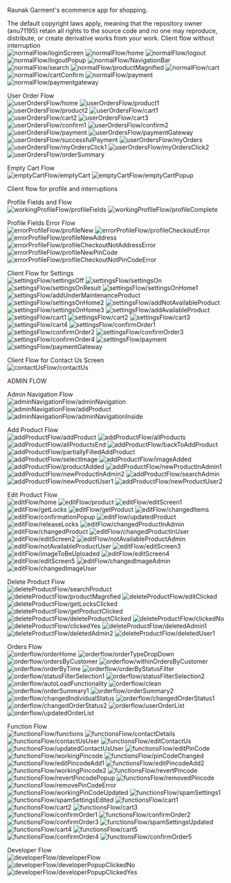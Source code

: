 Raunak Garment's ecommerce app for shopping.

The default copyright laws apply, meaning that the repository owner (anu71195) retain all rights to the source code and no one may reproduce, distribute, or create derivative works from your work.
Client flow without interruption  
![normalFlow/loginScreen](images/normalFlow/loginScreen.PNG)
![normalFlow/home](images/normalFlow/home.PNG)
![normalFlow/logout](images/normalFlow/logout.PNG)
![normalFlow/logoutPopup](images/normalFlow/logoutPopup.PNG)
![normalFlow/NavigationBar](images/normalFlow/NavigationBar.PNG)
![normalFlow/search](images/normalFlow/search.PNG)
![normalFlow/productMagnified](images/normalFlow/productMagnified.PNG)
![normalFlow/cart](images/normalFlow/cart.PNG)
![normalFlow/cartConfirm](images/normalFlow/cartConfirm.PNG)
![normalFlow/payment](images/normalFlow/payment.PNG)
![normalFlow/paymentgateway](images/normalFlow/paymentgateway.PNG)

User Order Flow  
![userOrdersFlow/home](images/userOrdersFlow/home.PNG)
![userOrdersFlow/product1](images/userOrdersFlow/product1.PNG)
![userOrdersFlow/product2](images/userOrdersFlow/product2.PNG)
![userOrdersFlow/cart1](images/userOrdersFlow/cart1.PNG)
![userOrdersFlow/cart2](images/userOrdersFlow/cart2.PNG)
![userOrdersFlow/cart3](images/userOrdersFlow/cart3.PNG)
![userOrdersFlow/confirm1](images/userOrdersFlow/confirm1.PNG)
![userOrdersFlow/confirm2](images/userOrdersFlow/confirm2.PNG)
![userOrdersFlow/payment](images/userOrdersFlow/payment.PNG)
![userOrdersFlow/paymentGateway](images/userOrdersFlow/paymentGateway.PNG)
![userOrdersFlow/successfulPayment](images/userOrdersFlow/successfulPayment.PNG)
![userOrdersFlow/myOrders](images/userOrdersFlow/myOrders.PNG)
![userOrdersFlow/myOrdersClick1](images/userOrdersFlow/myOrdersClick1.PNG)
![userOrdersFlow/myOrdersClick2](images/userOrdersFlow/myOrdersClick2.PNG)
![userOrdersFlow/orderSummary](images/userOrdersFlow/orderSummary.PNG)

Empty Cart Flow  
![emptyCartFlow/emptyCart](images/emptyCartFlow/emptyCart.PNG)
![emptyCartFlow/emptyCartPopup](images/emptyCartFlow/emptyCartPopup.PNG)

Client flow for profile and interruptions  

Profile Fields and Flow  
![workingProfileFlow/profileFields](images/workingProfileFlow/profileFields.PNG)
![workingProfileFlow/profileComplete](images/workingProfileFlow/profileComplete.PNG)

Profile Fields Error Flow  
![errorProfileFlow/profileNew](images/errorProfileFlow/profileNew.PNG)
![errorProfileFlow/profileCheckoutError](images/errorProfileFlow/profileCheckoutError.PNG)
![errorProfileFlow/profileNewAddress](images/errorProfileFlow/profileNewAddress.PNG)
![errorProfileFlow/profileCheckoutNotAddressError](images/errorProfileFlow/profileCheckoutNotAddressError.PNG)
![errorProfileFlow/profileNewPinCode](images/errorProfileFlow/profileNewPinCode.PNG)
![errorProfileFlow/profileCheckoutNotPinCodeError](images/errorProfileFlow/profileCheckoutNotPinCodeError.PNG)


Client Flow for Settings  
![settingsFlow/settingsOff](images/settingsFlow/settingsOff.PNG)
![settingsFlow/settingsOn](images/settingsFlow/settingsOn.PNG)
![settingsFlow/settingsOnResult](images/settingsFlow/settingsOnResult.PNG)
![settingsFlow/settingsOnHome1](images/settingsFlow/settingsOnHome1.PNG)
![settingsFlow/addUnderMaintenanceProduct](images/settingsFlow/addUnderMaintenanceProduct.PNG)
![settingsFlow/settingsOnHome2](images/settingsFlow/settingsOnHome2.PNG)
![settingsFlow/addNotAvailableProduct](images/settingsFlow/addNotAvailableProduct.PNG)
![settingsFlow/settingsOnHome3](images/settingsFlow/settingsOnHome3.PNG)
![settingsFlow/addAvailableProduct](images/settingsFlow/addAvailableProduct.PNG)
![settingsFlow/cart1](images/settingsFlow/cart1.PNG)
![settingsFlow/cart2](images/settingsFlow/cart2.PNG)
![settingsFlow/cart3](images/settingsFlow/cart3.PNG)
![settingsFlow/cart4](images/settingsFlow/cart4.PNG)
![settingsFlow/confirmOrder1](images/settingsFlow/confirmOrder1.PNG)
![settingsFlow/confirmOrder2](images/settingsFlow/confirmOrder2.PNG)
![settingsFlow/confirmOrder3](images/settingsFlow/confirmOrder3.PNG)
![settingsFlow/confirmOrder4](images/settingsFlow/confirmOrder4.PNG)
![settingsFlow/payment](images/settingsFlow/payment.PNG)
![settingsFlow/paymentGateway](images/settingsFlow/paymentGateway.PNG)

Client Flow for Contact Us Screen  
![contactUsFlow/contactUs](images/contactUsFlow/contactUs.PNG)

ADMIN FLOW

Admin Navigation Flow  
![adminNavigationFlow/adminNavigation](images/adminNavigationFlow/adminNavigation.PNG)
![adminNavigationFlow/addProduct](images/adminNavigationFlow/addProduct.PNG)
![adminNavigationFlow/adminNavigationInside](images/adminNavigationFlow/adminNavigationInside.PNG)

Add Product Flow  
![addProductFlow/addProduct](images/addProductFlow/addProduct.PNG)
![addProductFlow/allProducts](images/addProductFlow/allProducts.PNG)
![addProductFlow/allProductsEnd](images/addProductFlow/allProductsEnd.PNG)
![addProductFlow/backToAddProduct](images/addProductFlow/backToAddProduct.PNG)
![addProductFlow/partiallyFilledAddProduct](images/addProductFlow/partiallyFilledAddProduct.PNG)
![addProductFlow/selectImage](images/addProductFlow/selectImage.PNG)
![addProductFlow/imageAdded](images/addProductFlow/imageAdded.PNG)
![addProductFlow/productAdded](images/addProductFlow/productAdded.PNG)
![addProductFlow/newProductInAdmin1](images/addProductFlow/newProductInAdmin1.PNG)
![addProductFlow/newProductInAdmin2](images/addProductFlow/newProductInAdmin2.PNG)
![addProductFlow/searchAdmin](images/addProductFlow/searchAdmin.PNG)
![addProductFlow/newProductUser1](images/addProductFlow/newProductUser1.PNG)
![addProductFlow/newProductUser2](images/addProductFlow/newProductUser2.PNG) 

Edit Product Flow  
![editFlow/home](images/editFlow/home.PNG)
![editFlow/product](images/editFlow/product.PNG)
![editFlow/editScreen1](images/editFlow/editScreen1.PNG)
![editFlow/getLocks](images/editFlow/getLocks.PNG)
![editFlow/getProduct](images/editFlow/getProduct.PNG)
![editFlow/changedItems](images/editFlow/changedItems.PNG)
![editFlow/confirmationPopup](images/editFlow/confirmationPopup.PNG)
![editFlow/updatedProduct](images/editFlow/updatedProduct.PNG)
![editFlow/releaseLocks](images/editFlow/releaseLocks.PNG)
![editFlow/changedProductInAdmin](images/editFlow/changedProductInAdmin.PNG)
![editFlow/changedProduct](images/editFlow/changedProduct.PNG)
![editFlow/changedProductInUser](images/editFlow/changedProductInUser.PNG)
![editFlow/editScreen2](images/editFlow/editScreen2.PNG)
![editFlow/notAvailableProductAdmin](images/editFlow/notAvailableProductAdmin.PNG)
![editFlow/notAvailableProductUser](images/editFlow/notAvailableProductUser.PNG)
![editFlow/editScreen3](images/editFlow/editScreen3.PNG)
![editFlow/imageToBeUploaded](images/editFlow/imageToBeUploaded.PNG)
![editFlow/editScreen4](images/editFlow/editScreen4.PNG)
![editFlow/editScreen5](images/editFlow/editScreen5.PNG)
![editFlow/changedImageAdmin](images/editFlow/changedImageAdmin.PNG)
![editFlow/changedImageUser](images/editFlow/changedImageUser.PNG)

Delete Product Flow  
![deleteProductFlow/searchProduct](images/deleteProductFlow/searchProduct.PNG)
![deleteProductFlow/productMagnified](images/deleteProductFlow/productMagnified.PNG)
![deleteProductFlow/editClicked](images/deleteProductFlow/editClicked.PNG)
![deleteProductFlow/getLocksClicked](images/deleteProductFlow/getLocksClicked.PNG)
![deleteProductFlow/getProductClicked](images/deleteProductFlow/getProductClicked.PNG)
![deleteProductFlow/deleteProductClicked](images/deleteProductFlow/deleteProductClicked.PNG)
![deleteProductFlow/clickedNo](images/deleteProductFlow/clickedNo.PNG)
![deleteProductFlow/clickedYes](images/deleteProductFlow/clickedYes.PNG)
![deleteProductFlow/deletedAdmin1](images/deleteProductFlow/deletedAdmin1.PNG)
![deleteProductFlow/deletedAdmin2](images/deleteProductFlow/deletedAdmin2.PNG)
![deleteProductFlow/deletedUser1](images/deleteProductFlow/deletedUser1.PNG)

Orders Flow  
![orderflow/orderHome](images/orderflow/orderHome.PNG)
![orderflow/orderTypeDropDown](images/orderflow/orderTypeDropDown.PNG)
![orderflow/ordersByCustomer](images/orderflow/ordersByCustomer.PNG)
![orderflow/withinOrdersByCustomer](images/orderflow/withinOrdersByCustomer.PNG)
![orderflow/orderByTime](images/orderflow/orderByTime.PNG)
![orderflow/orderByStatusFilter](images/orderflow/orderByStatusFilter.PNG)
![orderflow/statusFilterSelection1](images/orderflow/statusFilterSelection1.PNG)
![orderflow/statusFilterSelection2](images/orderflow/statusFilterSelection2.PNG)
![orderflow/autoLoadFunctionality](images/orderflow/autoLoadFunctionality.PNG)
![orderflow/clean](images/orderflow/clean.PNG)
![orderflow/orderSummary1](images/orderflow/orderSummary1.PNG)
![orderflow/orderSummary2](images/orderflow/orderSummary2.PNG)
![orderflow/changedIndividualStatus](images/orderflow/changedIndividualStatus.PNG)
![orderflow/changedOrderStatus1](images/orderflow/changedOrderStatus1.PNG)
![orderflow/changedOrderStatus2](images/orderflow/changedOrderStatus2.PNG)
![orderflow/userOrderList](images/orderflow/userOrderList.PNG)
![orderflow/updatedOrderList](images/orderflow/updatedOrderList.PNG)


Function Flow  
![functionsFlow/functions](images/functionsFlow/functions.PNG)
![functionsFlow/contactDetails](images/functionsFlow/contactDetails.PNG)
![functionsFlow/contactUsUser](images/functionsFlow/contactUsUser.PNG)
![functionsFlow/editContactUs](images/functionsFlow/editContactUs.PNG)
![functionsFlow/updatedContactUsUser](images/functionsFlow/updatedContactUsUser.PNG)
![functionsFlow/editPinCode](images/functionsFlow/editPinCode.PNG)
![functionsFlow/workingPincode](images/functionsFlow/workingPincode.PNG)
![functionsFlow/pinCodeChanged](images/functionsFlow/pinCodeChanged.PNG)
![functionsFlow/editPincodeAdd1](images/functionsFlow/editPincodeAdd1.PNG)
![functionsFlow/editPincodeAdd2](images/functionsFlow/editPincodeAdd2.PNG)
![functionsFlow/workingPincode2](images/functionsFlow/workingPincode2.PNG)
![functionsFlow/revertPincode](images/functionsFlow/revertPincode.PNG)
![functionsFlow/revertPincodePopup](images/functionsFlow/revertPincodePopup.PNG)
![functionsFlow/removedPincode](images/functionsFlow/removedPincode.PNG)
![functionsFlow/removePinCodeError](images/functionsFlow/removePinCodeError.PNG)
![functionsFlow/workingPinCodeUpdated](images/functionsFlow/workingPinCodeUpdated.PNG)
![functionsFlow/spamSettings1](images/functionsFlow/spamSettings1.PNG)
![functionsFlow/spamSettingsEdited](images/functionsFlow/spamSettingsEdited.PNG)
![functionsFlow/cart1](images/functionsFlow/cart1.PNG)
![functionsFlow/cart2](images/functionsFlow/cart2.PNG)
![functionsFlow/cart3](images/functionsFlow/cart3.PNG)
![functionsFlow/confirmOrder1](images/functionsFlow/confirmOrder1.PNG)
![functionsFlow/confirmOrder2](images/functionsFlow/confirmOrder2.PNG)
![functionsFlow/confirmOrder3](images/functionsFlow/confirmOrder3.PNG)
![functionsFlow/spamSettingsUpdated](images/functionsFlow/spamSettingsUpdated.PNG)
![functionsFlow/cart4](images/functionsFlow/cart4.PNG)
![functionsFlow/cart5](images/functionsFlow/cart5.PNG)
![functionsFlow/confirmOrder4](images/functionsFlow/confirmOrder4.PNG)
![functionsFlow/confirmOrder5](images/functionsFlow/confirmOrder5.PNG)


Developer Flow  
![developerFlow/developerFlow](images/developerFlow/developerFlow.PNG)
![developerFlow/developerPopupClickedNo](images/developerFlow/developerPopupClickedNo.PNG)
![developerFlow/developerPopupClickedYes](images/developerFlow/developerPopupClickedYes.PNG)